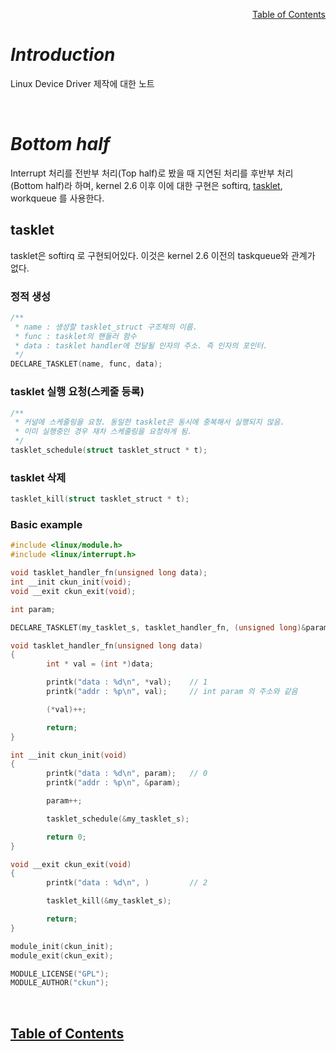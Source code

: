 <p align="right"><a href="https://doexercise.github.io">Table of Contents</a></p>  

# ***Introduction***
Linux Device Driver 제작에 대한 노트

<br />

# ***Bottom half***
Interrupt 처리를 전반부 처리(Top half)로 봤을 때 지연된 처리를 후반부 처리(Bottom half)라 하며, kernel 2.6 이후 이에 대한 구현은 softirq, [tasklet](#tasklet), workqueue 를 사용한다.

## tasklet
tasklet은 softirq 로 구현되어있다. 이것은 kernel 2.6 이전의 taskqueue와 관계가 없다.

### 정적 생성
```C
/**
 * name : 생성할 tasklet_struct 구조체의 이름.
 * func : tasklet의 핸들러 함수
 * data : tasklet handler에 전달될 인자의 주소. 즉 인자의 포인터.
 */
DECLARE_TASKLET(name, func, data);
```

### tasklet 실행 요청(스케줄 등록)
```C
/**
 * 커널에 스케줄링을 요청. 동일한 tasklet은 동시에 중복해서 실행되지 않음.
 * 이미 실행중인 경우 재차 스케줄링을 요청하게 됨.
 */
tasklet_schedule(struct tasklet_struct * t);
```

### tasklet 삭제
```C
tasklet_kill(struct tasklet_struct * t);
```

### Basic example
```C
#include <linux/module.h>
#include <linux/interrupt.h>

void tasklet_handler_fn(unsigned long data);
int __init ckun_init(void);
void __exit ckun_exit(void);

int param;

DECLARE_TASKLET(my_tasklet_s, tasklet_handler_fn, (unsigned long)&param);

void tasklet_handler_fn(unsigned long data)
{
        int * val = (int *)data;

        printk("data : %d\n", *val);    // 1
        printk("addr : %p\n", val);     // int param 의 주소와 같음

        (*val)++;

        return;
}

int __init ckun_init(void)
{
        printk("data : %d\n", param);   // 0
        printk("addr : %p\n", &param);

        param++;

        tasklet_schedule(&my_tasklet_s);

        return 0;
}

void __exit ckun_exit(void)
{
        printk("data : %d\n", )         // 2

        tasklet_kill(&my_tasklet_s);

        return;
}

module_init(ckun_init);
module_exit(ckun_exit);

MODULE_LICENSE("GPL");
MODULE_AUTHOR("ckun");
```

<br />

## [**Table of Contents**](../README.md)